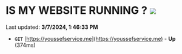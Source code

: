 # IS MY WEBSITE RUNNING ? [![](https://img.shields.io/static/v1?label=Sponsor&message=%E2%9D%A4&logo=GitHub&color=%23fe8e86)](https://github.com/sponsors/<username>)

Last updated: **3/7/2024, 1:46:33 PM**

- `GET` [https://youssefservice.me](https://youssefservice.me) - **Up** (374ms)
